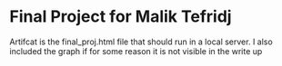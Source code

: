 # Final Project for Malik Tefridj
Artifcat is the final_proj.html file that should run in a local server. I also included the graph if for some reason it is not visible in the write up
